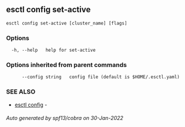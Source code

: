 ## esctl config set-active



```
esctl config set-active [cluster_name] [flags]
```

### Options

```
  -h, --help   help for set-active
```

### Options inherited from parent commands

```
      --config string   config file (default is $HOME/.esctl.yaml)
```

### SEE ALSO

* [esctl config](esctl_config.md)	 - 

###### Auto generated by spf13/cobra on 30-Jan-2022

